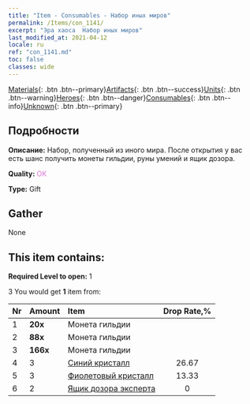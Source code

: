 ```yaml
---
title: "Item - Consumables - Набор иных миров"
permalink: /Items/con_1141/
excerpt: "Эра хаоса  Набор иных миров"
last_modified_at: 2021-04-12
locale: ru
ref: "con_1141.md"
toc: false
classes: wide
---
```

 [Materials](/ru/Items/){: .btn .btn--primary}[Artifacts](/ru/Items/Artifacts/){: .btn .btn--success}[Units](/ru/Items/Units/){: .btn .btn--warning}[Heroes](/ru/Items/Heroes/){: .btn .btn--danger}[Consumables](/ru/Items/Consumables/){: .btn .btn--info}[Unknown](/ru/Items/Unknown/){: .btn .btn--primary}

## Подробности
 **Описание:** Набор, полученный из иного мира. После открытия у вас есть шанс получить монеты гильдии, руны умений и ящик дозора.

 **Quality:** <span style="color: #DA70D6">OK</span>

 **Type:** Gift

## Gather

  None

## This item contains:

 **Required Level to open:** 1

 3 You would get **1** item  from:

  | Nr | Amount |     Item    | Drop Rate,% |
  |:---|:-------|:------------|:---------:|
  | 1 |  **20x** | Монета гильдии |  | 26.67 | 
  | 2 |  **88x** | Монета гильдии |  | 20 | 
  | 3 |  **166x** | Монета гильдии |  | 13.33 | 
  | 4 | 3 | [Синий кристалл](/ru/Items/con_716/) | 26.67 | 
  | 5 | 3 | [Фиолетовый кристалл](/ru/Items/con_720/) | 13.33 | 
  | 6 | 2 | [Ящик дозора эксперта](/ru/Items/con_770/) | 0 | 

